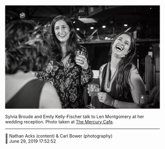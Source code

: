 ![Sylvia Broude and Emily Kelly-Fischer talk to Len Montgomery](assets/49a357aa11b74a1af0b99d4fb0cf0a02.webp)

Sylvia Broude and Emily Kelly-Fischer talk to Len Montgomery at her wedding reception. Photo taken at [The Mercury Cafe](http://mercurycafe.com/).

- - - -

<span aria-hidden="true">👥</span> Nathan Acks (content) & Carl Bower (photography)  
<span aria-hidden="true">📅</span> June 29, 2019 17:52:52
